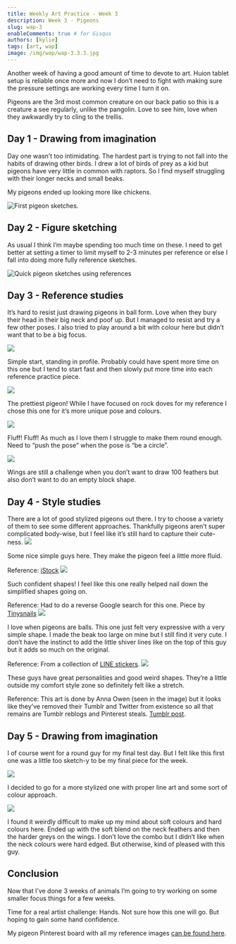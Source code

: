 ```yaml
---
title: Weekly Art Practice - Week 3
description: Week 3 - Pigeons
slug: wap-3
enableComments: true # for Gisqus
authors: [kylie]
tags: [art, wap]
image: /img/wap/wap-3.3.3.jpg
---
```


Another week of having a good amount of time to devote to art. Huion tablet setup is reliable once more and now I don’t need to fight with making sure the pressure settings are working every time I turn it on.

Pigeons are the 3rd most common creature on our back patio so this is a creature a see regularly, unlike the pangolin. Love to see him, love when they awkwardly try to cling to the trellis.

<!--truncate-->

## Day 1 - Drawing from imagination

Day one wasn’t too intimidating. The hardest part is trying to not fall into the habits of drawing other birds. I drew a lot of birds of prey as a kid but pigeons have very little in common with raptors. So I find myself struggling with their longer necks and small beaks.

My pigeons ended up looking more like chickens.

![First pigeon sketches.](/img/wap/wap-3.1.jpg)

## Day 2 - Figure sketching

As usual I think I’m maybe spending too much time on these. I need to get better at setting a timer to limit myself to 2-3 minutes per reference or else I fall into doing more fully reference sketches.

![Quick pigeon sketches using references](/img/wap/wap-3.2.jpg)

## Day 3 - Reference studies

It’s hard to resist just drawing pigeons in ball form. Love when they bury their head in their big neck and poof up. But I managed to resist and try a few other poses. I also tried to play around a bit with colour here but didn’t want that to be a big focus.

![](/img/wap/wap-3.3.1.jpg)

Simple start, standing in profile. Probably could have spent more time on this one but I tend to start fast and then slowly put more time into each reference practice piece.

![](/img/wap/wap-3.3.2.jpg)

The prettiest pigeon! While I have focused on rock doves for my reference I chose this one for it’s more unique pose and colours.

![](/img/wap/wap-3.3.3.jpg)

Fluff! Fluff! As much as I love them I struggle to make them round enough. Need to “push the pose” when the pose is “be a circle”.

![](/img/wap/wap-3.3.4.jpg)

Wings are still a challenge when you don’t want to draw 100 feathers but also don’t want to do an empty block shape.


## Day 4 - Style studies

There are a lot of good stylized pigeons out there. I try to choose a variety of them to see some different approaches. Thankfully pigeons aren’t super complicated body-wise, but I feel like it’s still hard to capture their cute-ness.
![](/img/wap/wap-3.4.1.jpg)

Some nice simple guys here. They make the pigeon feel a little more fluid.

Reference: [iStock](https://www.istockphoto.com/vector/set-of-gray-doves-in-motion-gm962270904-262804925)
![](/img/wap/wap-3.4.2.jpg)

Such confident shapes! I feel like this one really helped nail down the simplified shapes going on.

Reference: Had to do a reverse Google search for this one. Piece by [Tinysnails](https://www.instagram.com/p/BfHhqLqnJ0I/?taken-by=tinysnails)
![](/img/wap/wap-3.4.3.jpg)

I love when pigeons are balls. This one just felt very expressive with a very simple shape. I made the beak too large on mine but I still find it very cute. I don’t have the instinct to add the little shiver lines like on the top of this guy but it adds so much on the original.

Reference: From a collection of [LINE stickers](https://store.line.me/stickershop/product/1011571/en).
![](/img/wap/wap-3.4.4.jpg)

These guys have great personalities and good weird shapes. They’re a little outside my comfort style zone so definitely felt like a stretch.

Reference: This art is done by Anna Owen (seen in the image) but it looks like they’ve removed their Tumblr and Twitter from existence so all that remains are Tumblr reblogs and Pinterest steals. [Tumblr post](https://theramseyloft.tumblr.com/post/156490075018/i-sketched-a-few-pigeons-yesterday).

## Day 5 - Drawing from imagination

I of course went for a round guy for my final test day. But I felt like this first one was a little too sketch-y to be my final piece for the week.

![](/img/wap/wap-3.5.1.jpg)

I decided to go for a more stylized one with proper line art and some sort of colour approach.

![](/img/wap/wap-3.5.2.jpg)

I found it weirdly difficult to make up my mind about soft colours and hard colours here. Ended up with the soft blend on the neck feathers and then the harder greys on the wings. I don’t love the combo but I didn’t like when the neck colours were hard edged. But otherwise, kind of pleased with this guy.


## Conclusion

Now that I’ve done 3 weeks of animals I’m going to try working on some smaller focus things for a few weeks.

Time for a real artist challenge: Hands. Not sure how this one will go. But hoping to gain some hand confidence.

My pigeon Pinterest board with all my reference images [can be found here](https://www.pinterest.ca/maeanu3639/pigeons/).
